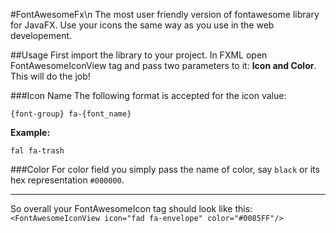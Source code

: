 #FontAwesomeFx\n
The most user friendly version of fontawesome library for JavaFX. Use your icons the same way as you use in the web developement.

##Usage
First import the library to your project. In FXML open FontAwesomeIconView tag and pass two parameters to it: **Icon and Color**. This will do the job!

###Icon Name
The following format is accepted for the icon value: 

`{font-group} fa-{font_name}`



**Example:**

`fal fa-trash`

###Color
For color field you simply pass the name of color, say `black` or its hex representation `#000000`.

___

So overall your FontAwesomeIcon tag should look like this:
`<FontAwesomeIconView icon="fad fa-envelope" color="#0085FF"/>`